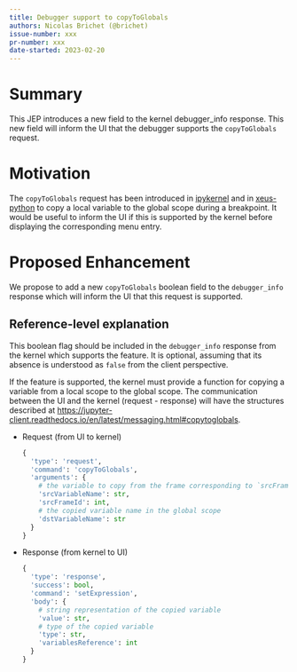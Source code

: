 ```yaml
---
title: Debugger support to copyToGlobals
authors: Nicolas Brichet (@brichet)
issue-number: xxx
pr-number: xxx
date-started: 2023-02-20
---
```


# Summary

This JEP introduces a new field to the kernel debugger_info response. This new
field will inform the UI that the debugger supports the `copyToGlobals` request.

# Motivation

The `copyToGlobals` request has been introduced in
[ipykernel](https://github.com/ipython/ipykernel/pull/1055) and in
[xeus-python](https://github.com/jupyter-xeus/xeus-python/pull/562) to copy a local
variable to the global scope during a breakpoint. It would be useful to inform the
UI if this is supported by the kernel before displaying the corresponding menu entry.

# Proposed Enhancement

We propose to add a new `copyToGlobals` boolean field to the `debugger_info`
response which will inform the UI that this request is supported.

## Reference-level explanation

This boolean flag should be included in the `debugger_info` response from the kernel
which supports the feature. It is optional, assuming that its absence is understood
as `false` from the client perspective.

If the feature is supported, the kernel must provide a function for copying a variable
from a local scope to the global scope.
The communication between the UI and the kernel (request - response) will have the
structures described at
https://jupyter-client.readthedocs.io/en/latest/messaging.html#copytoglobals.

- Request (from UI to kernel)

  ```python
  {
    'type': 'request',
    'command': 'copyToGlobals',
    'arguments': {
      # the variable to copy from the frame corresponding to `srcFrameId`
      'srcVariableName': str,
      'srcFrameId': int,
      # the copied variable name in the global scope
      'dstVariableName': str
    }
  }
  ```

- Response (from kernel to UI)

  ```python
  {
    'type': 'response',
    'success': bool,
    'command': 'setExpression',
    'body': {
      # string representation of the copied variable
      'value': str,
      # type of the copied variable
      'type': str,
      'variablesReference': int
    }
  }
